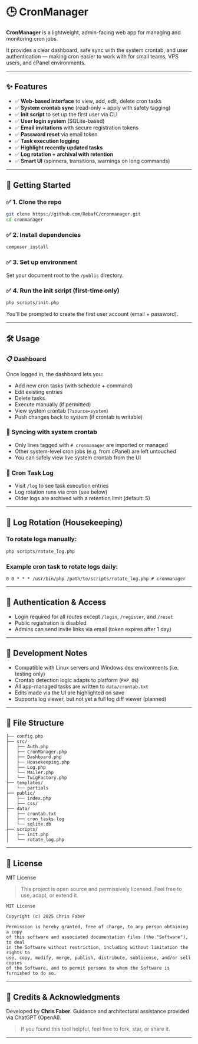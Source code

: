 # 🕒 CronManager

**CronManager** is a lightweight, admin-facing web app for managing and monitoring cron jobs.

It provides a clear dashboard, safe sync with the system crontab, and user authentication — making cron easier to work with for small teams, VPS users, and cPanel environments.

---

## ✨ Features

- ✅ **Web-based interface** to view, add, edit, delete cron tasks
- ✅ **System crontab sync** (read-only + apply with safety tagging)
- ✅ **Init script** to set up the first user via CLI
- ✅ **User login system** (SQLite-based)
- ✅ **Email invitations** with secure registration tokens
- ✅ **Password reset** via email token
- ✅ **Task execution logging**
- ✅ **Highlight recently updated tasks**
- ✅ **Log rotation + archival with retention**
- ✅ **Smart UI** (spinners, transitions, warnings on long commands)

---

## 🚀 Getting Started

### ✅ 1. Clone the repo

```bash
git clone https://github.com/RebafC/cronmanager.git
cd cronmanager
```

### ✅ 2. Install dependencies

```bash
composer install
```

### ✅ 3. Set up environment

Set your document root to the `/public` directory.

### ✅ 4. Run the init script (first-time only)

```bash
php scripts/init.php
```

You'll be prompted to create the first user account (email + password).

---

## 🛠 Usage

### 📋 Dashboard

Once logged in, the dashboard lets you:

- Add new cron tasks (with schedule + command)
- Edit existing entries
- Delete tasks
- Execute manually (if permitted)
- View system crontab (`?source=system`)
- Push changes back to system (if crontab is writable)

### 🔁 Syncing with system crontab

- Only lines tagged with `# cronmanager` are imported or managed
- Other system-level cron jobs (e.g. from cPanel) are left untouched
- You can safely view live system crontab from the UI

### 📄 Cron Task Log

- Visit `/log` to see task execution entries
- Log rotation runs via cron (see below)
- Older logs are archived with a retention limit (default: 5)

---

## 🧹 Log Rotation (Housekeeping)

### To rotate logs manually:

```bash
php scripts/rotate_log.php
```

### Example cron task to rotate logs daily:

```cron
0 0 * * * /usr/bin/php /path/to/scripts/rotate_log.php # cronmanager
```

---

## 🔐 Authentication & Access

- Login required for all routes except `/login`, `/register`, and `/reset`
- Public registration is disabled
- Admins can send invite links via email (token expires after 1 day)

---

## 🧪 Development Notes

- Compatible with Linux servers and Windows dev environments (i.e. testing only)
- Crontab detection logic adapts to platform (`PHP_OS`)
- All app-managed tasks are written to `data/crontab.txt`
- Edits made via the UI are highlighted on save
- Supports log viewer, but not yet a full log diff viewer (planned)

---

## 📂 File Structure

```
├── config.php
├── src/
│   ├── Auth.php
│   ├── CronManager.php
│   ├── Dashboard.php
│   ├── Housekeeping.php
│   ├── Log.php
│   └── Mailer.php
│   └── TwigFactory.php
├── templates/
│   └── partials
├── public/
│   ├── index.php
│   ├── css/
├── data/
│   ├── crontab.txt
│   ├── cron_tasks.log
│   └── sqlite.db
├── scripts/
│   ├── init.php
│   └── rotate_log.php
```

---

## 📜 License

MIT License

> This project is open source and permissively licensed. Feel free to use, adapt, or extend it.

```
MIT License

Copyright (c) 2025 Chris Faber

Permission is hereby granted, free of charge, to any person obtaining a copy
of this software and associated documentation files (the "Software"), to deal
in the Software without restriction, including without limitation the rights to
use, copy, modify, merge, publish, distribute, sublicense, and/or sell copies
of the Software, and to permit persons to whom the Software is furnished to do so.
```

---

## 👤 Credits & Acknowledgments

Developed by **Chris Faber**.
Guidance and architectural assistance provided via ChatGPT (OpenAI).

> If you found this tool helpful, feel free to fork, star, or share it.

---
